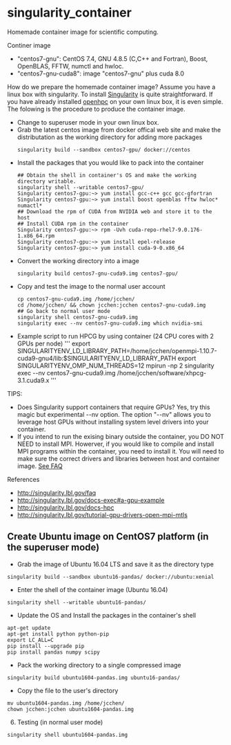 # singularity_container
Homemade container image for scientific computing.

Continer image
- "centos7-gnu": CentOS 7.4, GNU 4.8.5 (C,C++ and Fortran), Boost, OpenBLAS, FFTW, numctl and hwloc. 
- "centos7-gnu-cuda8": image "centos7-gnu" plus cuda 8.0

How do we prepare the homemade container image?
Assume you have a linux box with singularity. To install [Singularity](http://singularity.lbl.gov/install-linux) is quite straightforward. If you have already installed [openhpc](https://openhpc.community/) on your own linux box, it is even simple. The folowing is the procedure to produce the container image.
- Change to superuser mode in your own linux box. 
- Grab the latest centos image from docker offical web site and make the distributation as the working directory for adding more packages
  ```
  singularity build --sandbox centos7-gpu/ docker://centos
  ```
- Install the packages that you would like to pack into the container
  ```
  ## Obtain the shell in container's OS and make the working directory writable.
  singularity shell --writable centos7-gpu/ 
  Singularity centos7-gpu:~> yum install gcc-c++ gcc gcc-gfortran
  Singularity centos7-gpu:~> yum install boost openblas fftw hwloc* numactl*
  ## Download the rpm of CUDA from NVIDIA web and store it to the host
  ## Install CUDA rpm in the container
  Singularity centos7-gpu:~> rpm -Uvh cuda-repo-rhel7-9.0.176-1.x86_64.rpm
  Singularity centos7-gpu:~> yum install epel-release
  Singularity centos7-gpu:~> yum install cuda-9-0.x86_64
  ```
- Convert the working directory into a image
  ```
  singularity build centos7-gnu-cuda9.img centos7-gpu/
  ```
- Copy and test the image to the normal user account
  ```
  cp centos7-gnu-cuda9.img /home/jcchen/
  cd /home/jcchen/ && chown jcchen:jcchen centos7-gnu-cuda9.img
  ## Go back to normal user mode
  singularity shell centos7-gnu-cuda9.img
  singularity exec --nv centos7-gnu-cuda9.img which nvidia-smi
  ```
- Example script to run HPCG by using container (24 CPU cores with 2 GPUs per node)
  '''
  export SINGULARITYENV_LD_LIBRARY_PATH=/home/jcchen/openmpi-1.10.7-cuda9-gnu4/lib:$SINGULARITYENV_LD_LIBRARY_PATH
  export SINGULARITYENV_OMP_NUM_THREADS=12
  mpirun -np 2 singularity exec --nv centos7-gnu-cuda9.img /home/jcchen/software/xhpcg-3.1.cuda9.x
  '''
 
 TIPS:
 - Does Singularity support containers that require GPUs? Yes, try this magic but experimental --nv option. The option "--nv" allows you to leverage host GPUs without installing system level drivers into your container.
 - If you intend to run the exising binary outside the container, you DO NOT NEED to install MPI. Howerver, if you would like to compile and install MPI programs within the container, you need to install it. You will need to make sure the correct drivers and libraries between host and container image. [See FAQ](http://singularity.lbl.gov/faq#why-do-we-call-mpirun-from-outside-the-container-rather-than-inside)
 
 References
 - http://singularity.lbl.gov/faq
 - http://singularity.lbl.gov/docs-exec#a-gpu-example 
 - http://singularity.lbl.gov/docs-hpc 
 - http://singularity.lbl.gov/tutorial-gpu-drivers-open-mpi-mtls 

## Create Ubuntu image on CentOS7 platform (in the superuser mode)
- Grab the image of Ubuntu 16.04 LTS and save it as the directory type
```
singularity build --sandbox ubuntu16-pandas/ docker://ubuntu:xenial
```
- Enter the shell of the container image (Ubuntu 16.04)
```
singularity shell --writable ubuntu16-pandas/
```
- Update the OS and Install the packages in the container's shell
```
apt-get update
apt-get install python python-pip 
export LC_ALL=C
pip install --upgrade pip
pip install pandas numpy scipy
```
- Pack the working directory to a single compressed image
```
singularity build ubuntu1604-pandas.img ubuntu16-pandas/
```
- Copy the file to the user's directory
```
mv ubuntu1604-pandas.img /home/jcchen/
chown jcchen:jcchen ubuntu1604-pandas.img
```
6. Testing (in normal user mode)
```
singularity shell ubuntu1604-pandas.img
```
